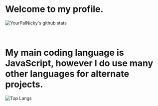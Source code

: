 #  Welcome to my profile.

![YourPalNicky's github stats](https://github-readme-stats.vercel.app/api?username=YourPalNicky&count_private=true&theme=jolly)

<br>

# My main coding language is JavaScript, however I do use many other languages for alternate projects.

![Top Langs](https://github-readme-stats.vercel.app/api/top-langs/?username=YourPalNicky&count_private=true&layout=compact&theme=jolly)
